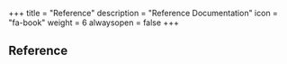 +++
title = "Reference"
description = "Reference Documentation"
icon = "fa-book"
weight = 6
alwaysopen = false
+++

## Reference




